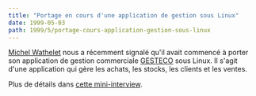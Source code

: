 ```yaml
---
title: "Portage en cours d'une application de gestion sous Linux"
date: 1999-05-03
path: 1999/5/portage-cours-application-gestion-sous-linux
---
```


<P>
<A HREF="mailto:michel.wathelet@skynet.be">Michel Wathelet</A>
nous a récemment signalé qu'il avait commencé
à porter son application de gestion commerciale <A HREF="http://www.users.skynet.be/structure/ateliers.htm">GESTECO</A>
sous Linux. Il s'agit d'une application qui gère les achats, les stocks,
les clients et les ventes.
</P>

<P>
Plus de détails dans <A HREF="http://www.linux-center.org/articles/9905/gesteco.txt">cette
mini-interview</A>.
</P>



